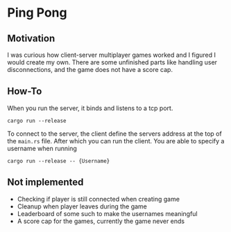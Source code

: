 # Ping Pong

## Motivation

I was curious how client-server multiplayer games worked and I figured I would create my own. There are some unfinished parts like handling user disconnections, and the game does not have a score cap.

## How-To

When you run the server, it binds and listens to a tcp port.

```
cargo run --release
```

To connect to the server, the client define the servers address at the top of the `main.rs` file. After which you can run the client. You are able to specify a username when running

```
cargo run --release -- {Username}
```

## Not implemented

- Checking if player is still connected when creating game
- Cleanup when player leaves during the game
- Leaderboard of some such to make the usernames meaningful
- A score cap for the games, currently the game never ends
